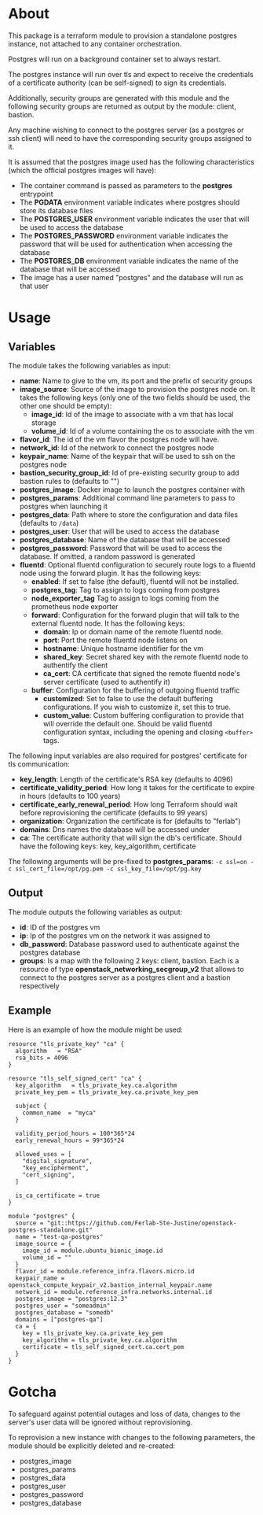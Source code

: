 # About

This package is a terraform module to provision a standalone postgres instance, not attached to any container orchestration.

Postgres will run on a background container set to always restart.

The postgres instance will run over tls and expect to receive the credentials of a certificate authority (can be self-signed) to sign its credentials.

Additionally, security groups are generated with this module and the following security groups are returned as output by the module: client, bastion.

Any machine wishing to connect to the postgres server (as a postgres or ssh client) will need to have the corresponding security groups assigned to it.

It is assumed that the postgres image used has the following characteristics (which the official postgres images will have):

- The container command is passed as parameters to the **postgres** entrypoint
- The **PGDATA** environment variable indicates where postgres should store its database files
- The **POSTGRES_USER** environment variable indicates the user that will be used to access the database
- The **POSTGRES_PASSWORD** environment variable indicates the password that will be used for authentication when accessing the database
- The **POSTGRES_DB** environment variable indicates the name of the database that will be accessed
- The image has a user named "postgres" and the database will run as that user

# Usage

## Variables

The module takes the following variables as input:

- **name**: Name to give to the vm, its port and the prefix of security groups
- **image_source**: Source of the image to provision the postgres node on. It takes the following keys (only one of the two fields should be used, the other one should be empty):
  - **image_id**: Id of the image to associate with a vm that has local storage
  - **volume_id**: Id of a volume containing the os to associate with the vm
- **flavor_id**: The id of the vm flavor the postgres node will have.
- **network_id**: Id of the network to connect the postgres node
- **keypair_name**: Name of the keypair that will be used to ssh on the postgres node
- **bastion_security_group_id**: Id of pre-existing security group to add bastion rules to (defaults to "")
- **postgres_image**: Docker image to launch the postgres container with
- **postgres_params**: Additional command line parameters to pass to postgres when launching it
- **postgres_data**: Path where to store the configuration and data files (defaults to `/data`)
- **postgres_user**: User that will be used to access the database
- **postgres_database**: Name of the database that will be accessed
- **postgres_password**: Password that will be used to access the database. If omitted, a random password is generated
- **fluentd**: Optional fluentd configuration to securely route logs to a fluentd node using the forward plugin. It has the following keys:
  - **enabled**: If set to false (the default), fluentd will not be installed.
  - **postgres_tag**: Tag to assign to logs coming from postgres
  - **node_exporter_tag** Tag to assign to logs coming from the prometheus node exporter
  - **forward**: Configuration for the forward plugin that will talk to the external fluentd node. It has the following keys:
    - **domain**: Ip or domain name of the remote fluentd node.
    - **port**: Port the remote fluentd node listens on
    - **hostname**: Unique hostname identifier for the vm
    - **shared_key**: Secret shared key with the remote fluentd node to authentify the client
    - **ca_cert**: CA certificate that signed the remote fluentd node's server certificate (used to authentify it)
  - **buffer**: Configuration for the buffering of outgoing fluentd traffic
    - **customized**: Set to false to use the default buffering configurations. If you wish to customize it, set this to true.
    - **custom_value**: Custom buffering configuration to provide that will override the default one. Should be valid fluentd configuration syntax, including the opening and closing ```<buffer>``` tags.

The following input variables are also required for postgres' certificate for tls communication:
- **key_length**: Length of the certificate's RSA key (defaults to 4096)
- **certificate_validity_period**: How long it takes for the certificate to expire in hours (defaults to 100 years)
- **certificate_early_renewal_period**: How long Terraform should wait before reprovisioning the certificate (defaults to 99 years)
- **organization**: Organization the certificate is for (defaults to "ferlab")
- **domains**: Dns names the database will be accessed under
- **ca**: The certificate authority that will sign the db's certificate. Should have the following keys: key, key_algorithm, certificate

The following arguments will be pre-fixed to **postgres_params**: ```-c ssl=on -c ssl_cert_file=/opt/pg.pem -c ssl_key_file=/opt/pg.key```

## Output

The module outputs the following variables as output:
- **id**: ID of the postgres vm
- **ip**: Ip of the postgres vm on the network it was assigned to
- **db_password**: Database password used to authenticate 
against the postgres database
- **groups**: Is a map with the following 2 keys: client, bastion. Each is a resource of type **openstack_networking_secgroup_v2** that allows to connect to the postgres server as a postgres client and a bastion respectively

## Example

Here is an example of how the module might be used: 

```
resource "tls_private_key" "ca" {
  algorithm   = "RSA"
  rsa_bits = 4096
}

resource "tls_self_signed_cert" "ca" {
  key_algorithm   = tls_private_key.ca.algorithm
  private_key_pem = tls_private_key.ca.private_key_pem

  subject {
    common_name  = "myca"
  }

  validity_period_hours = 100*365*24
  early_renewal_hours = 99*365*24

  allowed_uses = [
    "digital_signature",
    "key_encipherment",
    "cert_signing",
  ]

  is_ca_certificate = true
}

module "postgres" {
  source = "git::https://github.com/Ferlab-Ste-Justine/openstack-postgres-standalone.git"
  name = "test-qa-postgres"
  image_source = {
    image_id = module.ubuntu_bionic_image.id
    volume_id = ""
  }
  flavor_id = module.reference_infra.flavors.micro.id
  keypair_name = openstack_compute_keypair_v2.bastion_internal_keypair.name
  network_id = module.reference_infra.networks.internal.id
  postgres_image = "postgres:12.3"
  postgres_user = "someadmin"
  postgres_database = "somedb"
  domains = ["postgres-qa"]
  ca = {
    key = tls_private_key.ca.private_key_pem
    key_algorithm = tls_private_key.ca.algorithm
    certificate = tls_self_signed_cert.ca.cert_pem
  }
}
```

# Gotcha

To safeguard against potential outages and loss of data, changes to the server's user data will be ignored without reprovisioning.

To reprovision a new instance with changes to the following parameters, the module should be explicitly deleted and re-created:
- postgres_image
- postgres_params
- postgres_data
- postgres_user
- postgres_password
- postgres_database